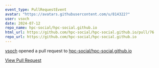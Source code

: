 ```yaml
---
event_type: PullRequestEvent
avatar: "https://avatars.githubusercontent.com/u/814322?"
user: vsoch
date: 2024-07-12
repo_name: hpc-social/hpc-social.github.io
html_url: https://github.com/hpc-social/hpc-social.github.io/pull/76
repo_url: https://github.com/hpc-social/hpc-social.github.io
---
```


<a href='https://github.com/vsoch' target='_blank'>vsoch</a> opened a pull request to <a href='https://github.com/hpc-social/hpc-social.github.io' target='_blank'>hpc-social/hpc-social.github.io</a>

<a href='https://github.com/hpc-social/hpc-social.github.io/pull/76' target='_blank'>View Pull Request</a>